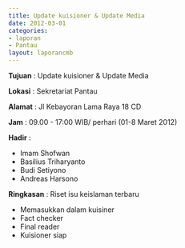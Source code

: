 ```yaml
---
title: Update kuisioner & Update Media
date: 2012-03-01
categories:
- laporan
- Pantau
layout: laporancmb
---
```

	
**Tujuan** :	Update kuisioner & Update Media
	
**Lokasi** :	Sekretariat Pantau
	
**Alamat** : 	Jl Kebayoran Lama Raya 18 CD
	
**Jam** :	09.00 - 17:00 WIB/ perhari (01-8 Maret 2012)
	
**Hadir** :	
*	Imam Shofwan
*	Basilius Triharyanto
*	Budi Setiyono
*	Andreas Harsono

**Ringkasan** :	Riset isu keislaman terbaru
*	Memasukkan dalam kuisiner
*	Fact checker
*	Final reader
*	Kuisioner siap
